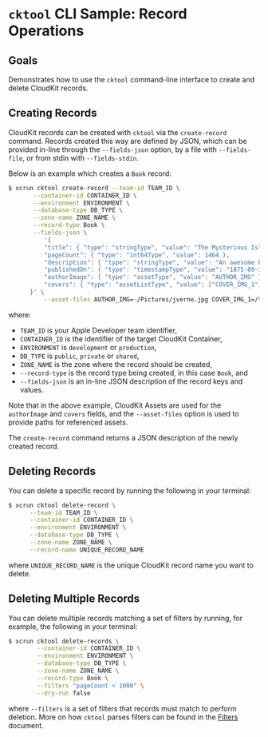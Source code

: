 # `cktool` CLI Sample: Record Operations

## Goals

Demonstrates how to use the `cktool` command-line interface to create and delete CloudKit records.

## Creating Records

CloudKit records can be created with `cktool` via the `create-record` command. Records created this way are defined by JSON, which can be provided in-line through the `--fields-json` option, by a file with `--fields-file`, or from stdin with `--fields-stdin`.

Below is an example which creates a `Book` record:

```zsh
$ xcrun cktool create-record --team-id TEAM_ID \
       --container-id CONTAINER_ID \
       --environment ENVIRONMENT \
       --database-type DB_TYPE \
       --zone-name ZONE_NAME \
       --record-type Book \
       --fields-json \
          '{
          "title": { "type": "stringType", "value": "The Mysterious Island" },
          "pageCount": { "type": "int64Type", "value": 1464 },
          "description": { "type": "stringType", "value": "An awesome book" },
          "publishedOn": { "type": "timestampType", "value": "1875-09-12T21:12:42Z" },
          "authorImage": { "type": "assetType", "value": "AUTHOR_IMG" },
          "covers": { "type": "assetListType", "value": ["COVER_IMG_1", "COVER_IMG_2"] }
      }' \
          --asset-files AUTHOR_IMG=~/Pictures/jverne.jpg COVER_IMG_1=/tmp/LM1.jpg COVER_IMG_2=/tmp/LM2.jpg
```

where:

* `TEAM_ID` is your Apple Developer team identifier,
* `CONTAINER_ID` is the identifier of the target CloudKit Container,
* `ENVIRONMENT` is `development` or `production`,
* `DB_TYPE` is `public`, `private` or `shared`,
* `ZONE_NAME` is the zone where the record should be created,
* `--record-type` is the record type being created, in this case `Book`, and
* `--fields-json` is an in-line JSON description of the record keys and values.

Note that in the above example, CloudKit Assets are used for the `authorImage` and `covers` fields, and the `--asset-files` option is used to provide paths for referenced assets.

The `create-record` command returns a JSON description of the newly created record.

## Deleting Records

You can delete a specific record by running the following in your terminal:

```zsh
$ xcrun cktool delete-record \
      --team-id TEAM_ID \
      --container-id CONTAINER_ID \
      --environment ENVIRONMENT \
      --database-type DB_TYPE \
      --zone-name ZONE_NAME \
      --record-name UNIQUE_RECORD_NAME
```

where `UNIQUE_RECORD_NAME` is the unique CloudKit record name you want to delete.

## Deleting Multiple Records

You can delete multiple records matching a set of filters by running, for example, the following in your terminal:

```zsh
$ xcrun cktool delete-records \
        --container-id CONTAINER_ID \
        --environment ENVIRONMENT \
        --database-type DB_TYPE \
        --zone-name ZONE_NAME \
        --record-type Book \
        --filters "pageCount < 1000" \
        --dry-run false
```

where `--filters` is a set of filters that records must match to perform deletion. More on how `cktool` parses filters can be found in the [Filters](../Arguments/Filters.md) document.
